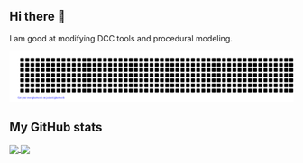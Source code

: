 ## Hi there 👋
I am good at modifying DCC tools and procedural modeling.

![gitartwork](gitartwork.svg)

## My GitHub stats
<a href="https://github.com/anuraghazra/github-readme-stats">
  <img height=150 align="center" src="https://github-readme-stats.vercel.app/api?username=lichtvoneinzbern&count_private=true&show_icons=true&theme=tokyonight&hide_rank=True&hide=contribs" />
</a>
<a href="https://github.com/anuraghazra/convoychat">
  <img height=150 align="center" src="https://github-readme-stats.vercel.app/api/top-langs/?username=lichtvoneinzbern&hide=html,css,php,ruby,hcl,javascript&layout=compact&theme=tokyonight&card_width=200" />
</a>
